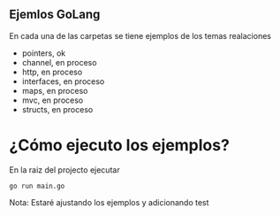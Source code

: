 ## Ejemlos GoLang

En cada una de las carpetas se tiene ejemplos de los temas realaciones

- pointers, ok 
- channel, en proceso
- http, en proceso
- interfaces, en proceso
- maps, en proceso
- mvc, en proceso
- structs, en proceso

# ¿Cómo ejecuto los ejemplos?
En la raiz del projecto ejecutar 
```
go run main.go
```

Nota: Estaré ajustando los ejemplos y adicionando test
